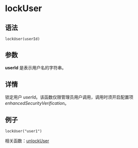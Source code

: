 # lockUser

## 语法

`lockUser(userId)`

## 参数

**userId** 是表示用户名的字符串。

## 详情

锁定用户 *userId*。该函数仅限管理员用户调用，调用时须开启配置项 *enhancedSecurityVerification*。

## 例子

```
lockUser("user1")
```

相关函数：[unlockUser](../u/unlockUser.md)

